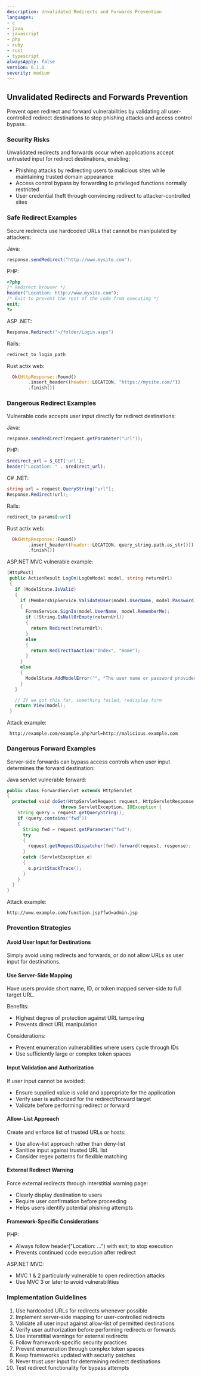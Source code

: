 ```yaml
---
description: Unvalidated Redirects and Forwards Prevention
languages:
- c
- java
- javascript
- php
- ruby
- rust
- typescript
alwaysApply: false
version: 0.1.0
severity: medium
---
```


## Unvalidated Redirects and Forwards Prevention

Prevent open redirect and forward vulnerabilities by validating all user-controlled redirect destinations to stop phishing attacks and access control bypass.

### Security Risks

Unvalidated redirects and forwards occur when applications accept untrusted input for redirect destinations, enabling:
- Phishing attacks by redirecting users to malicious sites while maintaining trusted domain appearance
- Access control bypass by forwarding to privileged functions normally restricted
- User credential theft through convincing redirect to attacker-controlled sites

### Safe Redirect Examples

Secure redirects use hardcoded URLs that cannot be manipulated by attackers:

Java:
```java
response.sendRedirect("http://www.mysite.com");
```

PHP:
```php
<?php
/* Redirect browser */
header("Location: http://www.mysite.com");
/* Exit to prevent the rest of the code from executing */
exit;
?>
```

ASP .NET:
```csharp
Response.Redirect("~/folder/Login.aspx")
```

Rails:
```ruby
redirect_to login_path
```

Rust actix web:
```rust
  Ok(HttpResponse::Found()
        .insert_header((header::LOCATION, "https://mysite.com/"))
        .finish())
```

### Dangerous Redirect Examples

Vulnerable code accepts user input directly for redirect destinations:

Java:
```java
response.sendRedirect(request.getParameter("url"));
```

PHP:
```php
$redirect_url = $_GET['url'];
header("Location: " . $redirect_url);
```

C# .NET:
```csharp
string url = request.QueryString["url"];
Response.Redirect(url);
```

Rails:
```ruby
redirect_to params[:url]
```

Rust actix web:
```rust
  Ok(HttpResponse::Found()
        .insert_header((header::LOCATION, query_string.path.as_str()))
        .finish())
```

ASP.NET MVC vulnerable example:
```csharp
[HttpPost]
 public ActionResult LogOn(LogOnModel model, string returnUrl)
 {
   if (ModelState.IsValid)
   {
     if (MembershipService.ValidateUser(model.UserName, model.Password))
     {
       FormsService.SignIn(model.UserName, model.RememberMe);
       if (!String.IsNullOrEmpty(returnUrl))
       {
         return Redirect(returnUrl);
       }
       else
       {
         return RedirectToAction("Index", "Home");
       }
     }
     else
     {
       ModelState.AddModelError("", "The user name or password provided is incorrect.");
     }
   }

   // If we got this far, something failed, redisplay form
   return View(model);
 }
```

Attack example:
```text
 http://example.com/example.php?url=http://malicious.example.com
```

### Dangerous Forward Examples

Server-side forwards can bypass access controls when user input determines the forward destination:

Java servlet vulnerable forward:
```java
public class ForwardServlet extends HttpServlet
{
  protected void doGet(HttpServletRequest request, HttpServletResponse response)
                    throws ServletException, IOException {
    String query = request.getQueryString();
    if (query.contains("fwd"))
    {
      String fwd = request.getParameter("fwd");
      try
      {
        request.getRequestDispatcher(fwd).forward(request, response);
      }
      catch (ServletException e)
      {
        e.printStackTrace();
      }
    }
  }
}
```

Attack example:
```text
http://www.example.com/function.jsp?fwd=admin.jsp
```

### Prevention Strategies

#### Avoid User Input for Destinations
Simply avoid using redirects and forwards, or do not allow URLs as user input for destinations.

#### Use Server-Side Mapping
Have users provide short name, ID, or token mapped server-side to full target URL.

Benefits:
- Highest degree of protection against URL tampering
- Prevents direct URL manipulation

Considerations:
- Prevent enumeration vulnerabilities where users cycle through IDs
- Use sufficiently large or complex token spaces

#### Input Validation and Authorization
If user input cannot be avoided:
- Ensure supplied value is valid and appropriate for the application
- Verify user is authorized for the redirect/forward target
- Validate before performing redirect or forward

#### Allow-List Approach
Create and enforce list of trusted URLs or hosts:
- Use allow-list approach rather than deny-list
- Sanitize input against trusted URL list
- Consider regex patterns for flexible matching

#### External Redirect Warning
Force external redirects through interstitial warning page:
- Clearly display destination to users
- Require user confirmation before proceeding
- Helps users identify potential phishing attempts

#### Framework-Specific Considerations

PHP:
- Always follow header("Location: ...") with exit; to stop execution
- Prevents continued code execution after redirect

ASP.NET MVC:
- MVC 1 & 2 particularly vulnerable to open redirection attacks
- Use MVC 3 or later to avoid vulnerabilities

### Implementation Guidelines

1. Use hardcoded URLs for redirects whenever possible
2. Implement server-side mapping for user-controlled redirects
3. Validate all user input against allow-list of permitted destinations
4. Verify user authorization before performing redirects or forwards
5. Use interstitial warnings for external redirects
6. Follow framework-specific security practices
7. Prevent enumeration through complex token spaces
8. Keep frameworks updated with security patches
9. Never trust user input for determining redirect destinations
10. Test redirect functionality for bypass attempts